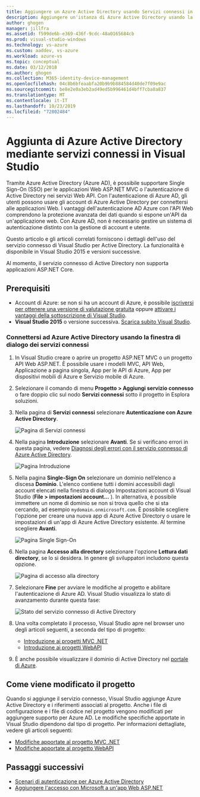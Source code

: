 ```yaml
---
title: Aggiungere un Azure Active Directory usando Servizi connessi in Visual Studio | Azure
description: Aggiungere un'istanza di Azure Active Directory usando la finestra di dialogo Aggiungi Servizi connessi di Visual Studio
author: ghogen
manager: jillfra
ms.assetid: f599de6b-e369-436f-9cdc-48a0165684cb
ms.prod: visual-studio-windows
ms.technology: vs-azure
ms.custom: aaddev, vs-azure
ms.workload: azure-vs
ms.topic: conceptual
ms.date: 03/12/2018
ms.author: ghogen
ms.collection: M365-identity-device-management
ms.openlocfilehash: 04c8b6bfeaabfa20b9b9b884584d40de7f09e9ac
ms.sourcegitcommit: be8e2e0a3eb2ad49ed5b996461d4bff7cba8a837
ms.translationtype: MT
ms.contentlocale: it-IT
ms.lasthandoff: 10/23/2019
ms.locfileid: "72802484"
---
```

# <a name="adding-an-azure-active-directory-by-using-connected-services-in-visual-studio"></a>Aggiunta di Azure Active Directory mediante servizi connessi in Visual Studio

Tramite Azure Active Directory (Azure AD), è possibile supportare Single Sign-On (SSO) per le applicazioni Web ASP.NET MVC o l'autenticazione di Active Directory nei servizi Web API. Con l'autenticazione di Azure AD, gli utenti possono usare gli account di Azure Active Directory per connettersi alle applicazioni Web. I vantaggi dell'autenticazione AD Azure con l'API Web comprendono la protezione avanzata dei dati quando si espone un'API da un'applicazione web. Con Azure AD, non è necessario gestire un sistema di autenticazione distinto con la gestione di account e utente.

Questo articolo e gli articoli correlati forniscono i dettagli dell'uso del servizio connesso di Visual Studio per Active Directory. La funzionalità è disponibile in Visual Studio 2015 e versioni successive.

Al momento, il servizio connesso di Active Directory non supporta applicazioni ASP.NET Core.

## <a name="prerequisites"></a>Prerequisiti

- Account di Azure: se non si ha un account di Azure, è possibile [iscriversi per ottenere una versione di valutazione gratuita](https://azure.microsoft.com/pricing/free-trial/?WT.mc_id=A261C142F) oppure [attivare i vantaggi della sottoscrizione di Visual Studio](https://azure.microsoft.com/pricing/member-offers/msdn-benefits-details/?WT.mc_id=A261C142F).
- **Visual Studio 2015** o versione successiva. [Scarica subito Visual Studio](https://aka.ms/vsdownload?utm_source=mscom&utm_campaign=msdocs).

### <a name="connect-to-azure-active-directory-using-the-connected-services-dialog"></a>Connettersi ad Azure Active Directory usando la finestra di dialogo dei servizi connessi

1. In Visual Studio creare o aprire un progetto ASP.NET MVC o un progetto API Web ASP.NET. È possibile usare i modelli MVC, API Web, Applicazione a pagina singola, App per le API di Azure, App per dispositivi mobili di Azure e Servizio mobile di Azure.

1. Selezionare il comando di menu **Progetto > Aggiungi servizio connesso** o fare doppio clic sul nodo **Servizi connessi** sotto il progetto in Esplora soluzioni.

1. Nella pagina di **Servizi connessi** selezionare **Autenticazione con Azure Active Directory**.

    ![Pagina di Servizi connessi](./media/vs-azure-active-directory/connected-services-add-active-directory.png)

1. Nella pagina **Introduzione** selezionare **Avanti**. Se si verificano errori in questa pagina, vedere [Diagnosi degli errori con il servizio connesso di Azure Active Directory](vs-active-directory-error.md).

    ![Pagina Introduzione](./media/vs-azure-active-directory/configure-azure-ad-wizard-1.png)

1. Nella pagina **Single-Sign On** selezionare un dominio nell’elenco a discesa **Dominio**. L'elenco contiene tutti i domini accessibili dagli account elencati nella finestra di dialogo Impostazioni account di Visual Studio (**File > impostazioni account...** ). In alternativa, è possibile immettere un nome di dominio se non si trova quello che si sta cercando, ad esempio `mydomain.onmicrosoft.com`. È possibile scegliere l'opzione per creare una nuova app di Azure Active Directory o usare le impostazioni di un'app di Azure Active Directory esistente. Al termine scegliere **Avanti**.

    ![Pagina Single Sign-On](./media/vs-azure-active-directory/configure-azure-ad-wizard-2.png)

1. Nella pagina **Accesso alla directory** selezionare l'opzione **Lettura dati directory**, se lo si desidera. In genere gli sviluppatori includono questa opzione.

    ![Pagina di accesso alla directory](./media/vs-azure-active-directory/configure-azure-ad-wizard-3.png)

1. Selezionare **Fine** per avviare le modifiche al progetto e abilitare l'autenticazione di Azure AD. Visual Studio visualizza lo stato di avanzamento durante questa fase:

    ![Stato del servizio connesso di Active Directory](./media/vs-azure-active-directory/active-directory-connected-service-output.png)

1. Una volta completato il processo, Visual Studio apre nel browser uno degli articoli seguenti, a seconda del tipo di progetto:

    - [Introduzione ai progetti MVC .NET](vs-active-directory-dotnet-getting-started.md)
    - [Introduzione ai progetti WebAPI](vs-active-directory-webapi-getting-started.md)

1. È anche possibile visualizzare il dominio di Active Directory nel [portale di Azure](https://go.microsoft.com/fwlink/p/?LinkID=525040).

## <a name="how-your-project-is-modified"></a>Come viene modificato il progetto

Quando si aggiunge il servizio connesso, Visual Studio aggiunge Azure Active Directory e i riferimenti associati al progetto. Anche i file di configurazione e i file di codice nel progetto vengono modificati per aggiungere supporto per Azure AD. Le modifiche specifiche apportate in Visual Studio dipendono dal tipo di progetto. Per informazioni dettagliate, vedere gli articoli seguenti:

- [Modifiche apportate al progetto MVC .NET](vs-active-directory-dotnet-what-happened.md)
- [Modifiche apportate al progetto WebAPI](vs-active-directory-webapi-what-happened.md)

## <a name="next-steps"></a>Passaggi successivi

- [Scenari di autenticazione per Azure Active Directory](authentication-scenarios.md)
- [Aggiungere l'accesso con Microsoft a un'app Web ASP.NET](quickstart-v1-aspnet-webapp.md)
